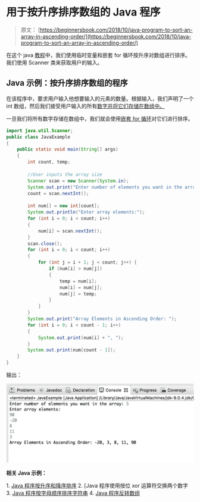 # 用于按升序排序数组的 Java 程序

> 原文： [https://beginnersbook.com/2018/10/java-program-to-sort-an-array-in-ascending-order/](https://beginnersbook.com/2018/10/java-program-to-sort-an-array-in-ascending-order/)

在这个 java [教程](https://beginnersbook.com/java-tutorial-for-beginners-with-examples/)中，我们使用临时变量和嵌套 for 循环按升序对数组进行排序。我们使用 Scanner 类来获取用户的输入。

## Java 示例：按升序排序数组的程序

在该程序中，要求用户输入他想要输入的元素的数量。根据输入，我们声明了一个 int 数组，然后我们接受用户输入的所有[数字并将它们存储在数组中。](https://beginnersbook.com/2014/07/java-program-to-get-input-from-user/)

一旦我们将所有数字存储在数组中，我们就会使用[嵌套 for 循环](https://beginnersbook.com/2015/03/for-loop-in-java-with-example/)对它们进行排序。

```java
import java.util.Scanner;
public class JavaExample 
{
    public static void main(String[] args) 
    {
    	int count, temp;

    	//User inputs the array size
        Scanner scan = new Scanner(System.in);
        System.out.print("Enter number of elements you want in the array: ");
        count = scan.nextInt();

        int num[] = new int[count];
        System.out.println("Enter array elements:");
        for (int i = 0; i < count; i++) 
        {
            num[i] = scan.nextInt();
        }
        scan.close();
        for (int i = 0; i < count; i++) 
        {
            for (int j = i + 1; j < count; j++) { 
                if (num[i] > num[j]) 
                {
                    temp = num[i];
                    num[i] = num[j];
                    num[j] = temp;
                }
            }
        }
        System.out.print("Array Elements in Ascending Order: ");
        for (int i = 0; i < count - 1; i++) 
        {
            System.out.print(num[i] + ", ");
        }
        System.out.print(num[count - 1]);
    }
}
```

输出：

![Java Program to Sort an Array in Ascending Order](img/312711927f1e578e10d2ae32fd2e918c.jpg)

**相关 Java 示例：**

1\. [Java 程序按升序和降序排序](https://beginnersbook.com/2014/07/java-program-for-bubble-sort-in-ascending-descending-order/)
2\. [Java 程序使用按位 xor 运算符交换两个数字[](https://beginnersbook.com/2017/09/java-program-to-swap-two-numbers-using-bitwise-xor-operator/)
3\. [Java 程序按字母顺序排序字符串](https://beginnersbook.com/2018/10/java-program-to-sort-strings-in-an-alphabetical-order/)
4\. [Java 程序反转数组](https://beginnersbook.com/2017/09/java-program-to-reverse-the-array/)